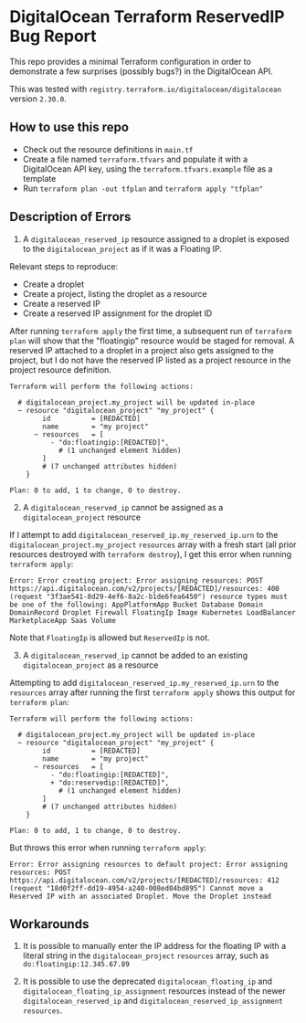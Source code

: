 # DigitalOcean Terraform ReservedIP Bug Report

This repo provides a minimal Terraform configuration in order to demonstrate a few surprises (possibly bugs?) in the DigitalOcean API.

This was tested with `registry.terraform.io/digitalocean/digitalocean` version `2.30.0`.

## How to use this repo

- Check out the resource definitions in `main.tf`
- Create a file named `terraform.tfvars` and populate it with a DigitalOcean API key, using the `terraform.tfvars.example` file as a template
- Run `terraform plan -out tfplan` and `terraform apply "tfplan"`

## Description of Errors

1. A `digitalocean_reserved_ip` resource assigned to a droplet is exposed to the `digitalocean_project` as if it was a Floating IP.

Relevant steps to reproduce:

- Create a droplet
- Create a project, listing the droplet as a resource
- Create a reserved IP
- Create a reserved IP assignment for the droplet ID

After running `terraform apply` the first time, a subsequent run of `terraform plan` will show that the "floatingip" resource would be staged for removal. A reserved IP attached to a droplet in a project also gets assigned to the project, but I do not have the reserved IP listed as a project resource in the project resource definition.

```
Terraform will perform the following actions:

  # digitalocean_project.my_project will be updated in-place
  ~ resource "digitalocean_project" "my_project" {
        id          = [REDACTED]
        name        = "my project"
      ~ resources   = [
          - "do:floatingip:[REDACTED]",
            # (1 unchanged element hidden)
        ]
        # (7 unchanged attributes hidden)
    }

Plan: 0 to add, 1 to change, 0 to destroy.
```

2. A `digitalocean_reserved_ip` cannot be assigned as a `digitalocean_project` resource

If I attempt to add `digitalocean_reserved_ip.my_reserved_ip.urn` to the `digitalocean_project.my_project` `resources` array with a fresh start (all prior resources destroyed with `terraform destroy`), I get this error when running `terraform apply`:

```
Error: Error creating project: Error assigning resources: POST https://api.digitalocean.com/v2/projects/[REDACTED]/resources: 400 (request "3f3ae541-8d29-4ef6-8a2c-b1de6fea6450") resource types must be one of the following: AppPlatformApp Bucket Database Domain DomainRecord Droplet Firewall FloatingIp Image Kubernetes LoadBalancer MarketplaceApp Saas Volume
```

Note that `FloatingIp` is allowed but `ReservedIp` is not.

3. A `digitalocean_reserved_ip` cannot be added to an existing `digitalocean_project` as a resource

Attempting to add `digitalocean_reserved_ip.my_reserved_ip.urn` to the `resources` array after running the first `terraform apply` shows this output for `terraform plan`:

```
Terraform will perform the following actions:

  # digitalocean_project.my_project will be updated in-place
  ~ resource "digitalocean_project" "my_project" {
        id          = [REDACTED]
        name        = "my project"
      ~ resources   = [
          - "do:floatingip:[REDACTED]",
          + "do:reservedip:[REDACTED]",
            # (1 unchanged element hidden)
        ]
        # (7 unchanged attributes hidden)
    }

Plan: 0 to add, 1 to change, 0 to destroy.
```

But throws this error when running `terraform apply`:

```
Error: Error assigning resources to default project: Error assigning resources: POST https://api.digitalocean.com/v2/projects/[REDACTED]/resources: 412 (request "18d0f2ff-dd19-4954-a240-008ed04bd895") Cannot move a Reserved IP with an associated Droplet. Move the Droplet instead
```

## Workarounds

1. It is possible to manually enter the IP address for the floating IP with a literal string in the `digitalocean_project` `resources` array, such as `do:floatingip:12.345.67.89`

2. It is possible to use the deprecated `digitalocean_floating_ip` and `digitalocean_floating_ip_assignment` resources instead of the newer `digitalocean_reserved_ip` and `digitalocean_reserved_ip_assignment resources`.
